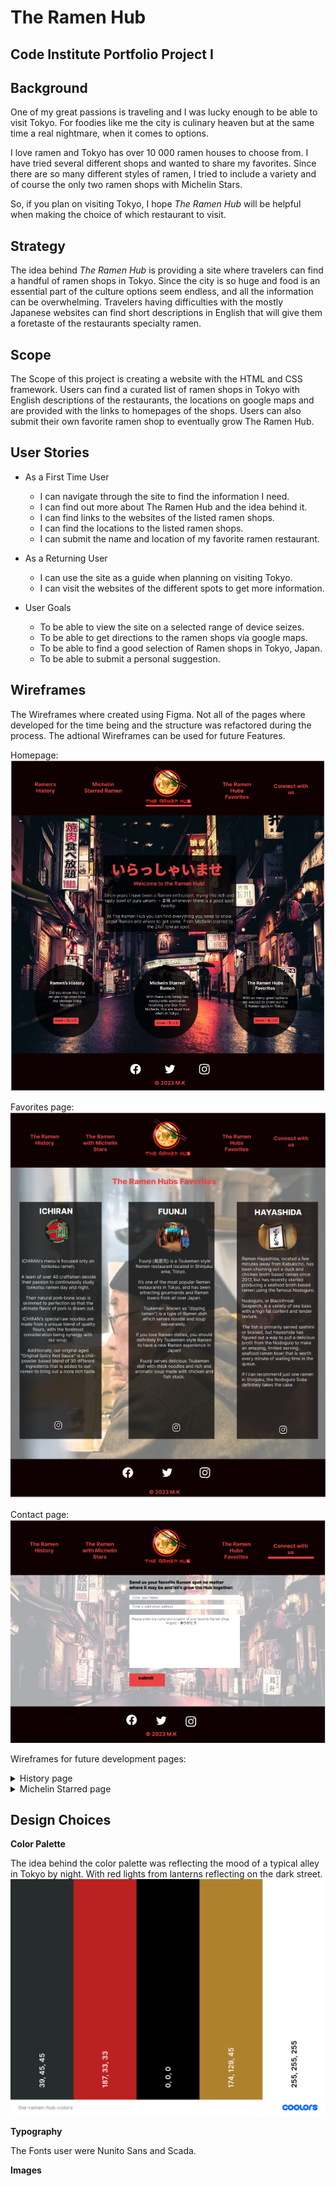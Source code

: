 # **The Ramen Hub**

## **Code Institute Portfolio Project I**


## **Background**
 One of my great passions is traveling and I was lucky enough to be able to visit Tokyo. For foodies like me the city is culinary heaven but at the same time a real nightmare, when it comes to options.

I love ramen and Tokyo has over 10 000 ramen houses to choose from.  I have tried several different shops and wanted to share my favorites. Since there are so many different styles of ramen, I tried to include a variety and of course the only two ramen shops with Michelin Stars. 

So, if you plan on visiting Tokyo, I hope *The Ramen Hub* will be helpful when making the choice of which restaurant to visit. 

## **Strategy**
The idea behind *The Ramen Hub* is providing a site where travelers can find a handful of ramen shops in Tokyo. Since the city is so huge and food is an essential part of the culture options seem endless, and all the information can be overwhelming. Travelers having difficulties with the mostly Japanese websites can find short descriptions in English that will give them a foretaste of the restaurants specialty ramen.

## **Scope**
The Scope of this project is creating a website with the HTML and CSS framework. Users can find a curated list of ramen shops in Tokyo with English descriptions of the restaurants, the locations on google maps and are provided with the links to homepages of the shops. Users can also submit their own favorite ramen shop to eventually grow The Ramen Hub. 

## **User Stories**

- As a First Time User
    - I can navigate through the site to find the information I need. 
    - I can find out more about The Ramen Hub and the idea behind it.
    - I can find links to the websites of the listed ramen shops. 
    - I can find the locations to the listed ramen shops.
    - I can submit the name and location of my favorite ramen restaurant. 

- As a Returning User
    - I can use the site as a guide when planning on visiting Tokyo. 
    - I can visit the websites of the different spots to get more information. 

- User Goals 
    - To be able to view the site on a selected range of device seizes. 
    - To be able to get directions to the ramen shops via google maps.
    - To be able to find a good selection of Ramen shops in Tokyo, Japan.
    - To be able to submit a personal suggestion. 

## **Wireframes**

The Wireframes where created using Figma. Not all of the pages where developed for the time being and the structure was refactored during the process. The adtional Wireframes can be used for future Features.

Homepage:
![Homepage wireframe](documentation/wireframe/wireframe-home.png)

Favorites page:
![Favorites page wireframe](documentation/wireframe/wireframe-favorites.png)

Contact page:
![Contact page wireframe](documentation/wireframe/wireframe-contact.png)

Wireframes for future development pages:
<details><summary>History page</summary>

![History page wireframe](documentation/wireframe/wireframe-history.png)
</details>

<details><summary>Michelin Starred page</summary>

![Michelin Starred page wireframe](documentation/wireframe/wireframe-michelin.png)
</details>



## **Design Choices**
**Color Palette**

The idea behind the color palette was reflecting the mood of a typical alley in Tokyo by night.  With red lights from lanterns reflecting on the dark street. 
![Colour palette](documentation/design/the-ramen-hub-colors.png)

**Typography**

The Fonts user were Nunito Sans and Scada.

**Images**




































